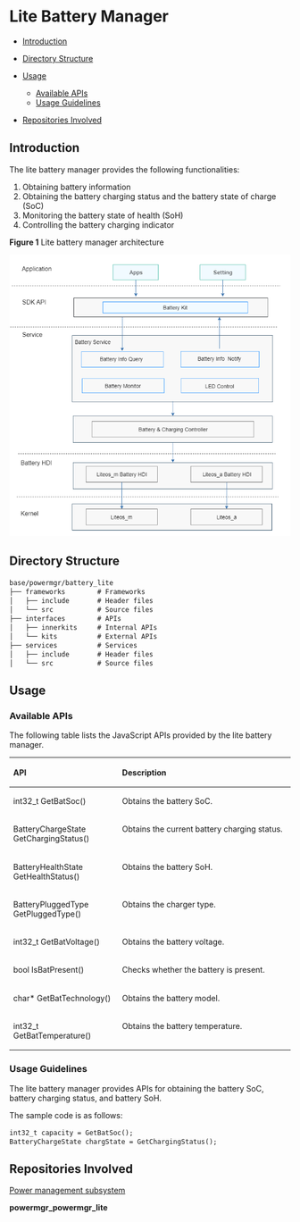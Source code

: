 # Lite Battery Manager<a name="EN-US_TOPIC_0000001174637973"></a>

-   [Introduction](#section11660541593)
-   [Directory Structure](#section19472752217)
-   [Usage](#section146636391856)
    -   [Available APIs](#section481251394)
    -   [Usage Guidelines](#section12620311012)

-   [Repositories Involved](#section63151229062)

## Introduction<a name="section11660541593"></a>

The lite battery manager provides the following functionalities:

1.  Obtaining battery information
2.  Obtaining the battery charging status and the battery state of charge \(SoC\)
3.  Monitoring the battery state of health \(SoH\)
4.  Controlling the battery charging indicator

**Figure  1**  Lite battery manager architecture<a name="fig106301571239"></a>


![](figures/en-us_image_0000001176131699.png)

## Directory Structure<a name="section19472752217"></a>

```
base/powermgr/battery_lite
├── frameworks        # Frameworks
│   ├── include       # Header files
│   └── src           # Source files
├── interfaces        # APIs
│   ├── innerkits     # Internal APIs
│   └── kits          # External APIs
├── services          # Services
│   ├── include       # Header files
│   └── src           # Source files
```

## Usage<a name="section146636391856"></a>

### Available APIs<a name="section481251394"></a>

The following table lists the JavaScript APIs provided by the lite battery manager.

<a name="table45171237103112"></a>

<table><thead align="left"><tr id="row12572123793117"><th class="cellrowborder" valign="top" width="38.71%" id="mcps1.1.3.1.1"><p id="p19572937163116"><a name="p19572937163116"></a><a name="p19572937163116"></a><strong id="b1783175664017"><a name="b1783175664017"></a><a name="b1783175664017"></a>API</strong></p>
</th>
<th class="cellrowborder" valign="top" width="61.29%" id="mcps1.1.3.1.2"><p id="p157213711313"><a name="p157213711313"></a><a name="p157213711313"></a><strong id="b62896374115"><a name="b62896374115"></a><a name="b62896374115"></a>Description</strong></p>
</th>
</tr>
</thead>
<tbody><tr id="row14574143723119"><td class="cellrowborder" valign="top" width="38.71%" headers="mcps1.1.3.1.1 "><p id="p169098161437"><a name="p169098161437"></a><a name="p169098161437"></a>int32_t GetBatSoc()</p>
</td>
<td class="cellrowborder" valign="top" width="61.29%" headers="mcps1.1.3.1.2 "><p id="p105741337153115"><a name="p105741337153115"></a><a name="p105741337153115"></a>Obtains the battery SoC.</p>
</td>
</tr>
<tr id="row19195203919318"><td class="cellrowborder" valign="top" width="38.71%" headers="mcps1.1.3.1.1 "><p id="p46911925104319"><a name="p46911925104319"></a><a name="p46911925104319"></a>BatteryChargeState GetChargingStatus()</p>
</td>
<td class="cellrowborder" valign="top" width="61.29%" headers="mcps1.1.3.1.2 "><p id="p1619618397312"><a name="p1619618397312"></a><a name="p1619618397312"></a>Obtains the current battery charging status.</p>
</td>
</tr>
<tr id="row9397121153216"><td class="cellrowborder" valign="top" width="38.71%" headers="mcps1.1.3.1.1 "><p id="p1339731103216"><a name="p1339731103216"></a><a name="p1339731103216"></a>BatteryHealthState GetHealthStatus()</p>
</td>
<td class="cellrowborder" valign="top" width="61.29%" headers="mcps1.1.3.1.2 "><p id="p113972183214"><a name="p113972183214"></a><a name="p113972183214"></a>Obtains the battery SoH.</p>
</td>
</tr>
<tr id="row1721311920324"><td class="cellrowborder" valign="top" width="38.71%" headers="mcps1.1.3.1.1 "><p id="p321412915320"><a name="p321412915320"></a><a name="p321412915320"></a>BatteryPluggedType GetPluggedType()</p>
</td>
<td class="cellrowborder" valign="top" width="61.29%" headers="mcps1.1.3.1.2 "><p id="p32141298323"><a name="p32141298323"></a><a name="p32141298323"></a>Obtains the charger type.</p>
</td>
</tr>
<tr id="row269082112447"><td class="cellrowborder" valign="top" width="38.71%" headers="mcps1.1.3.1.1 "><p id="p16690202119449"><a name="p16690202119449"></a><a name="p16690202119449"></a>int32_t GetBatVoltage()</p>
</td>
<td class="cellrowborder" valign="top" width="61.29%" headers="mcps1.1.3.1.2 "><p id="p1869014214445"><a name="p1869014214445"></a><a name="p1869014214445"></a>Obtains the battery voltage.</p>
</td>
</tr>
<tr id="row3654173318447"><td class="cellrowborder" valign="top" width="38.71%" headers="mcps1.1.3.1.1 "><p id="p11654173374412"><a name="p11654173374412"></a><a name="p11654173374412"></a>bool IsBatPresent()</p>
</td>
<td class="cellrowborder" valign="top" width="61.29%" headers="mcps1.1.3.1.2 "><p id="p13654123354416"><a name="p13654123354416"></a><a name="p13654123354416"></a>Checks whether the battery is present.</p>
</td>
</tr>
<tr id="row12187141584413"><td class="cellrowborder" valign="top" width="38.71%" headers="mcps1.1.3.1.1 "><p id="p718841504418"><a name="p718841504418"></a><a name="p718841504418"></a>char* GetBatTechnology()</p>
</td>
<td class="cellrowborder" valign="top" width="61.29%" headers="mcps1.1.3.1.2 "><p id="p181881615194414"><a name="p181881615194414"></a><a name="p181881615194414"></a>Obtains the battery model.</p>
</td>
</tr>
<tr id="row18381310134520"><td class="cellrowborder" valign="top" width="38.71%" headers="mcps1.1.3.1.1 "><p id="p18838610114516"><a name="p18838610114516"></a><a name="p18838610114516"></a>int32_t GetBatTemperature()</p>
</td>
<td class="cellrowborder" valign="top" width="61.29%" headers="mcps1.1.3.1.2 "><p id="p13838121064515"><a name="p13838121064515"></a><a name="p13838121064515"></a>Obtains the battery temperature.</p>
</td>
</tr>
</tbody>
</table>


### Usage Guidelines<a name="section12620311012"></a>

The lite battery manager provides APIs for obtaining the battery SoC, battery charging status, and battery SoH.

The sample code is as follows:

```
int32_t capacity = GetBatSoc();
BatteryChargeState chargState = GetChargingStatus();
```

## Repositories Involved<a name="section63151229062"></a>

[Power management subsystem](https://gitee.com/openharmony/docs/blob/master/en/readme/power-management.md)

**powermgr_powermgr_lite**
